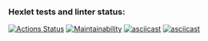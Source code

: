### Hexlet tests and linter status:
[![Actions Status](https://github.com/dmitrypug/frontend-project-44/workflows/hexlet-check/badge.svg)](https://github.com/dmitrypug/frontend-project-44/actions)
[![Maintainability](https://api.codeclimate.com/v1/badges/b799fa31e46cb5b7740f/maintainability)](https://codeclimate.com/github/dmitrypug/frontend-project-44/maintainability)
[![asciicast](https://asciinema.org/a/V4ZBirc2m2fJzVcFokIQvOX8U.svg)](https://asciinema.org/a/V4ZBirc2m2fJzVcFokIQvOX8U)
[![asciicast](https://asciinema.org/a/yDpwzz9dPyDC8PI7S9QHW7LEw.svg)](https://asciinema.org/a/yDpwzz9dPyDC8PI7S9QHW7LEw)
